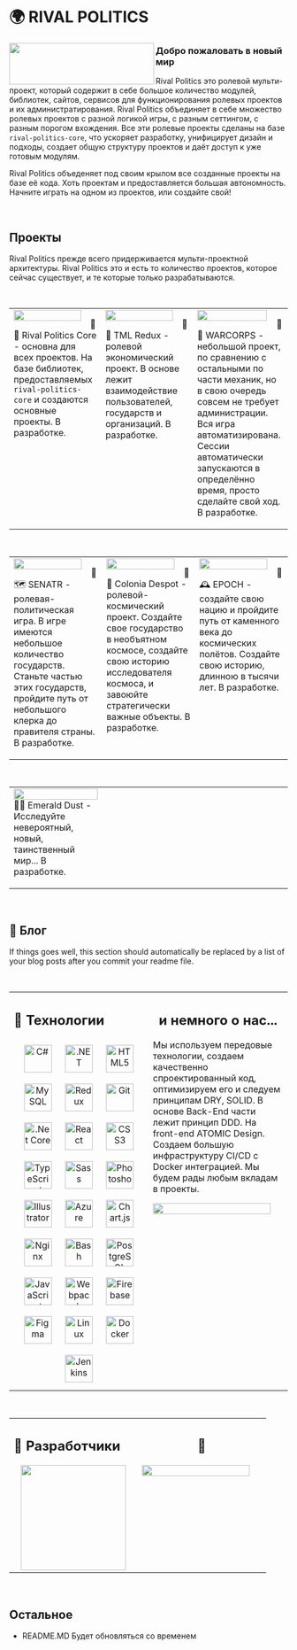 # **🌍 RIVAL POLITICS**  
  

<img src="https://i.imgur.com/FDEac6c.png" align="left" height="75" width="262" />  
  



### Добро пожаловать в новый мир  
Rival Politics это ролевой мульти-проект, который содержит в себе большое количество модулей, библиотек, сайтов, сервисов для функционирования ролевых проектов и их администратирования. Rival Politics объединяет в себе множество ролевых проектов с разной логикой игры, с разным сеттингом, с разным порогом вхождения. Все эти ролевые проекты сделаны на базе `rival-politics-core`, что ускоряет разработку, унифицирует дизайн и подходы, создает общую структуру проектов и даёт доступ к уже готовым модулям. 

Rival Politics объеденяет под своим крылом все созданные проекты на базе её кода. Хоть проектам и предоставляется большая автономность. Начните играть на одном из проектов, или создайте свой!  
  

<br/>  


## Проекты  
Rival Politics прежде всего придерживается мульти-проектной архитектуры. Rival Politics это и есть то количество проектов, которое сейчас существует, и те которые только разрабатываются.   
  

<br/>  

<table><tr><td valign="top" width="32%">

<img src="https://i.imgur.com/j3dnNHq.png" align="left" style="width: 90%" />  
  

🔏🔠 Rival Politics Core - основна для всех проектов. На базе библиотек, предоставляемых `rival-politics-core` и создаются основные проекты. В разработке.  


</td><td valign="top" width="32%">

<img src="https://i.imgur.com/AY4v9f2.png" align="left" style="width: 90%" />  
  

🔏💱 TML Redux - ролевой экономический проект. В основе лежит взаимодействие пользователей, государств и организаций. В разработке.  


</td><td valign="top" width="32%">

<img src="https://i.imgur.com/ux2DNaW.png" align="left" style="width: 90%" />  
  

🔏🤖 WARCORPS - небольшой проект, по сравнению с остальными по части механик, но в свою очередь совсем не требует администрации. Вся игра автоматизирована. Сессии автоматически запускаются в определённо время, просто сделайте свой ход. В разработке.  


</td></tr></table>  

<br/>  

<table><tr><td valign="top" width="32%">

<img src="https://i.imgur.com/zVCaz6g.png" align="left" style="width: 90%" />  
  

🔏🗺️ SENATR - ролевая-политическая игра. В игре имеются небольшое количество государств. Станьте частью этих государств, пройдите путь от небольшого клерка до правителя страны. В разработке.  


</td><td valign="top" width="32%">

<img src="https://i.imgur.com/7QKh7fe.png" align="left" style="width: 90%" />  
  

🔏🔭 Colonia Despot - ролевой-космический проект. Создайте свое государство в необъятном космосе, создайте свою историю исследователя космоса, и завоюйте стратегически важные объекты. В разработке.  


</td><td valign="top" width="32%">

<img src="https://i.imgur.com/X3EKQuo.png" align="left" style="width: 90%" />  
  

🔏🕰️ EPOCH - создайте свою нацию и пройдите путь от каменного века до космических полётов. Создайте свою историю, длинною в тысячи лет. В разработке.  


</td></tr></table>  

<br/>  

<table><tr><td valign="top" width="33%">

<img src="https://i.imgur.com/FHpzFC8.png" align="left" style="width: 100%" />  
  

🔏🔮 Emerald Dust - Исследуйте невероятный, новый, таинственный мир... В разработке.  


</td><td valign="top" width="33%">



</td><td valign="top" width="33%">



</td></tr></table>  

<br/>  

## 📕 Блог  
  

<!-- BLOG-POST-LIST:START -->  
If things goes well, this section should automatically be replaced by a list of your blog posts after you commit your readme file. 
<!-- BLOG-POST-LIST:END -->  

<br/>  

<table><tr><td valign="top" width="45%">

## 🧰 Технологии  
  

<div align="center">  
<a href="https://docs.microsoft.com/en-us/dotnet/csharp/" target="_blank"><img style="margin: 10px" src="https://profilinator.rishav.dev/skills-assets/csharp-original.svg" alt="C#" height="50" /></a>  
<a href="https://dotnet.microsoft.com/download/dotnet-framework" target="_blank"><img style="margin: 10px" src="https://profilinator.rishav.dev/skills-assets/dot-net-original-wordmark.svg" alt=".NET" height="50" /></a>  
<a href="https://en.wikipedia.org/wiki/HTML5" target="_blank"><img style="margin: 10px" src="https://profilinator.rishav.dev/skills-assets/html5-original-wordmark.svg" alt="HTML5" height="50" /></a>  
<a href="https://www.mysql.com/" target="_blank"><img style="margin: 10px" src="https://profilinator.rishav.dev/skills-assets/mysql-original-wordmark.svg" alt="MySQL" height="50" /></a>  
<a href="https://redux.js.org/" target="_blank"><img style="margin: 10px" src="https://profilinator.rishav.dev/skills-assets/redux-original.svg" alt="Redux" height="50" /></a>  
<a href="https://github.com/" target="_blank"><img style="margin: 10px" src="https://profilinator.rishav.dev/skills-assets/git-scm-icon.svg" alt="Git" height="50" /></a>  
<a href="https://dotnet.microsoft.com/download" target="_blank"><img style="margin: 10px" src="https://profilinator.rishav.dev/skills-assets/dotnetcore.png" alt=".Net Core" height="50" /></a>  
<a href="https://reactjs.org/" target="_blank"><img style="margin: 10px" src="https://profilinator.rishav.dev/skills-assets/react-original-wordmark.svg" alt="React" height="50" /></a>  
<a href="https://www.w3schools.com/css/" target="_blank"><img style="margin: 10px" src="https://profilinator.rishav.dev/skills-assets/css3-original-wordmark.svg" alt="CSS3" height="50" /></a>  
<a href="https://www.typescriptlang.org/" target="_blank"><img style="margin: 10px" src="https://profilinator.rishav.dev/skills-assets/typescript-original.svg" alt="TypeScript" height="50" /></a>  
<a href="https://sass-lang.com/" target="_blank"><img style="margin: 10px" src="https://profilinator.rishav.dev/skills-assets/sass-original.svg" alt="Sass" height="50" /></a>  
<a href="https://www.adobe.com/in/products/photoshop.html" target="_blank"><img style="margin: 10px" src="https://profilinator.rishav.dev/skills-assets/photoshop-plain.svg" alt="Photoshop" height="50" /></a>  
<a href="https://www.adobe.com/in/products/illustrator.html" target="_blank"><img style="margin: 10px" src="https://profilinator.rishav.dev/skills-assets/adobe_illustrator-icon.svg" alt="Illustrator" height="50" /></a>  
<a href="https://azure.microsoft.com/en-in/" target="_blank"><img style="margin: 10px" src="https://profilinator.rishav.dev/skills-assets/microsoft_azure-icon.svg" alt="Azure" height="50" /></a>  
<a href="https://www.chartjs.org/" target="_blank"><img style="margin: 10px" src="https://profilinator.rishav.dev/skills-assets/logo-title.svg" alt="Chart.js" height="50" /></a>  
<a href="https://www.nginx.com/" target="_blank"><img style="margin: 10px" src="https://profilinator.rishav.dev/skills-assets/nginx-original.svg" alt="Nginx" height="50" /></a>  
<a href="https://www.gnu.org/software/bash/" target="_blank"><img style="margin: 10px" src="https://profilinator.rishav.dev/skills-assets/gnu_bash-icon.svg" alt="Bash" height="50" /></a>  
<a href="https://www.postgresql.org/" target="_blank"><img style="margin: 10px" src="https://profilinator.rishav.dev/skills-assets/postgresql-original-wordmark.svg" alt="PostgreSQL" height="50" /></a>  
<a href="https://www.javascript.com/" target="_blank"><img style="margin: 10px" src="https://profilinator.rishav.dev/skills-assets/javascript-original.svg" alt="JavaScript" height="50" /></a>  
<a href="https://webpack.js.org/" target="_blank"><img style="margin: 10px" src="https://profilinator.rishav.dev/skills-assets/webpack-original.svg" alt="Webpack" height="50" /></a>  
<a href="https://firebase.google.com/" target="_blank"><img style="margin: 10px" src="https://profilinator.rishav.dev/skills-assets/firebase.png" alt="Firebase" height="50" /></a>  
<a href="https://www.figma.com/" target="_blank"><img style="margin: 10px" src="https://profilinator.rishav.dev/skills-assets/figma-icon.svg" alt="Figma" height="50" /></a>  
<a href="https://www.linux.org/" target="_blank"><img style="margin: 10px" src="https://profilinator.rishav.dev/skills-assets/linux-original.svg" alt="Linux" height="50" /></a>  
<a href="https://www.docker.com/" target="_blank"><img style="margin: 10px" src="https://profilinator.rishav.dev/skills-assets/docker-original-wordmark.svg" alt="Docker" height="50" /></a>  
<a href="https://www.jenkins.io/" target="_blank"><img style="margin: 10px" src="https://profilinator.rishav.dev/skills-assets/jenkins-icon.svg" alt="Jenkins" height="50" /></a>  
</div>

</td><td valign="top" width="45%">

## <div align="center">и немного о нас...</div>  
  

Мы используем передовые технологии, создаем качественно спроектированный код, оптимизируем его и следуем принципам DRY, SOLID. В основе Back-End части лежит принцип DDD. На front-end ATOMIC Design. Создаем большую инфраструктуру CI/CD с Docker интеграцией. Мы будем рады любым вкладам в проекты.  
  

<img src="https://rishavanand.github.io/static/images/greetings.gif" align="left" style="width: 95%" />  


</td></tr></table>  

<br/>  

<table><tr><td valign="top" width="45%">

## 🏹 Разработчики  
  

<div align="center">
<img src="https://avatars.githubusercontent.com/u/54406333?v=4" align="center" height="190" width="190"/>
</div>  
  

  


</td><td valign="top" width="45%">

## <div align="center">🤜</div>  
  

<img src="https://github-readme-stats.vercel.app/api?username=dezared&show_icons=true&count_private=true&hide_border=true" align="left" style="width: 95%" />

</td></tr></table>  

<br/>  


## Остальное  
- README.MD Будет обновляться со временем  

<br />

